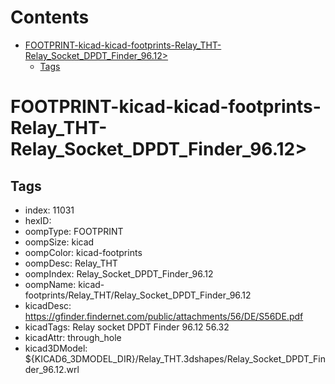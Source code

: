 



Contents
========

* [FOOTPRINT-kicad-kicad-footprints-Relay_THT-Relay_Socket_DPDT_Finder_96.12>](#footprint-kicad-kicad-footprints-relay_tht-relay_socket_dpdt_finder_9612)
	* [Tags](#tags)

# FOOTPRINT-kicad-kicad-footprints-Relay_THT-Relay_Socket_DPDT_Finder_96.12>

## Tags

- index: 11031
- hexID: 
- oompType: FOOTPRINT
- oompSize: kicad
- oompColor: kicad-footprints
- oompDesc: Relay_THT
- oompIndex: Relay_Socket_DPDT_Finder_96.12
- oompName: kicad-footprints/Relay_THT/Relay_Socket_DPDT_Finder_96.12
- kicadDesc: https://gfinder.findernet.com/public/attachments/56/DE/S56DE.pdf
- kicadTags: Relay socket DPDT Finder 96.12 56.32
- kicadAttr: through_hole
- kicad3DModel: ${KICAD6_3DMODEL_DIR}/Relay_THT.3dshapes/Relay_Socket_DPDT_Finder_96.12.wrl
